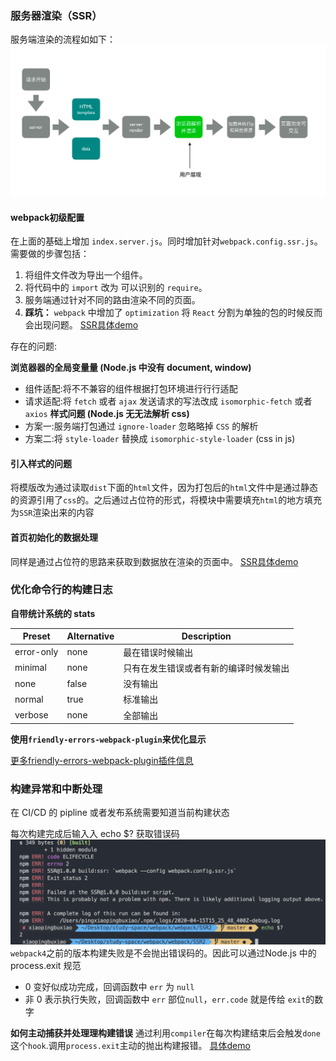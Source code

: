 
### 服务器渲染（SSR）

服务端渲染的流程如如下：
![](./SSR.png)

#### webpack初级配置
在上面的基础上增加 `index.server.js`。同时增加针对`webpack.config.ssr.js`。需要做的步骤包括：
1. 将组件文件改为导出一个组件。
2. 将代码中的 `import` 改为 可以识别的 `require`。
3. 服务端通过针对不同的路由渲染不同的页面。
4. **踩坑：** `webpack` 中增加了 `optimization` 将 `React` 分割为单独的包的时候反而会出现问题。
[SSR具体demo](https://github.com/xiaopingbuxiao/webpack/tree/master/SSR)

存在的问题:

**浏览器器的全局变量量 (Node.js 中没有 document, window)**
* 组件适配:将不不兼容的组件根据打包环境进⾏行行适配
* 请求适配:将 `fetch` 或者 `ajax` 发送请求的写法改成 `isomorphic-fetch` 或者 `axios`
**样式问题 (Node.js ⽆无法解析 css)**
* 方案一:服务端打包通过 `ignore-loader` 忽略略掉 `CSS` 的解析
* ⽅案二:将 `style-loader` 替换成 `isomorphic-style-loader` (css in js)

#### 引入样式的问题
将模版改为通过读取`dist`下面的`html`文件，因为打包后的`html`文件中是通过静态的资源引用了`css`的。之后通过占位符的形式，将模块中需要填充`html`的地方填充为`SSR`渲染出来的内容

#### 首页初始化的数据处理
同样是通过占位符的思路来获取到数据放在渲染的页面中。
[SSR具体demo](https://github.com/xiaopingbuxiao/webpack/tree/master/SSR2)

### 优化命令行的构建日志
**自带统计系统的 stats**

Preset        |  Alternative      | Description
--------------|-------------------|------------------
error-only    |  none      | 最在错误时候输出
minimal       |  none      | 只有在发生错误或者有新的编译时候发输出
none          |  false     | 没有输出
normal        |  true      | 标准输出
verbose       |  none      |全部输出

**使用`friendly-errors-webpack-plugin`来优化显示**

[更多friendly-errors-webpack-plugin插件信息](https://www.npmjs.com/package/friendly-errors-webpack-plugin)


### 构建异常和中断处理
在 CI/CD 的 pipline 或者发布系统需要知道当前构建状态

每次构建完成后输⼊入 echo $? 获取错误码 
![构建失败状态码](./构建失败状态码.png)
`webpack4`之前的版本构建失败是不会抛出错误码的。因此可以通过Node.js 中的 process.exit 规范
* 0 变好似成功完成，回调函数中 `err` 为 `null`
* 非 0 表示执行失败，回调函数中 `err` 部位`null`，`err.code` 就是传给 `exit`的数字

**如何主动捕获并处理理构建错误**
通过利用`compiler`在每次构建结束后会触发`done`这个`hook`.调用`process.exit`主动的抛出构建报错。
[具体demo](https://github.com/xiaopingbuxiao/webpack/tree/master/SSR2)

